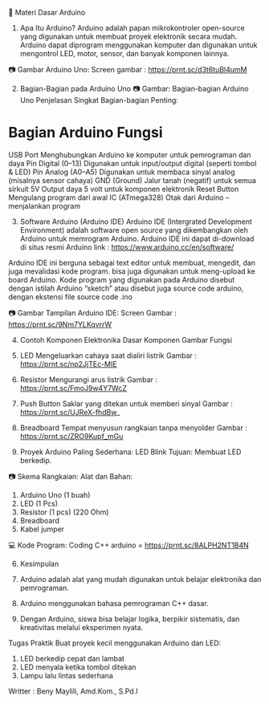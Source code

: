 📘 Materi Dasar Arduino
1. Apa Itu Arduino?
Arduino adalah papan mikrokontroler open-source yang digunakan untuk membuat proyek elektronik secara mudah. Arduino dapat diprogram menggunakan komputer dan digunakan untuk mengontrol LED, motor, sensor, dan banyak komponen lainnya.


📷 Gambar Arduino Uno:
Screen gambar : https://prnt.sc/d3t6tuBl4umM


2. Bagian-Bagian pada Arduino Uno
📷 Gambar: Bagian-bagian Arduino Uno
Penjelasan Singkat Bagian-bagian Penting:


Bagian Arduino	Fungsi
======================
USB Port	                Menghubungkan Arduino ke komputer untuk pemrograman dan daya
Pin Digital (0–13)	      Digunakan untuk input/output digital (seperti tombol & LED)
Pin Analog (A0–A5)	      Digunakan untuk membaca sinyal analog (misalnya sensor cahaya)
GND (Ground)	            Jalur tanah (negatif) untuk semua sirkuit
5V	Output daya 5 volt    untuk komponen elektronik
Reset Button	            Mengulang program dari awal
IC (ATmega328)	          Otak dari Arduino – menjalankan program

3. Software Arduino (Arduino IDE)
Arduino IDE (Intergrated Development Environment) adalah software open source yang dikembangkan oleh Arduino untuk memrogram Arduino.  Arduino IDE ini dapat di-download di situs resmi Arduino link : https://www.arduino.cc/en/software/

Arduino IDE ini berguna sebagai text editor  untuk membuat,  mengedit, dan juga mevalidasi kode program. bisa juga digunakan untuk meng-upload ke board Arduino.  Kode program yang digunakan pada Arduino disebut dengan istilah Arduino “sketch”  atau disebut juga source code arduino, dengan ekstensi file source code .ino


📷 Gambar Tampilan Arduino IDE:
Screen Gambar : https://prnt.sc/9Nm7YLKqvrrW


4. Contoh Komponen Elektronika Dasar
Komponen	Gambar	Fungsi

1. LED	                 Mengeluarkan cahaya saat dialiri listrik     Gambar : https://prnt.sc/np2JjTEc-MIE
2. Resistor	              Mengurangi arus listrik                      Gambar : https://prnt.sc/FmoJ9w4Y7WcZ
3. Push Button	           Saklar yang ditekan untuk memberi sinyal     Gambar : https://prnt.sc/UJReX-fhdBw_
4. Breadboard	           Tempat menyusun rangkaian tanpa menyolder    Gambar : https://prnt.sc/ZRO9Kupf_mGu


6. Proyek Arduino Paling Sederhana: LED Blink
Tujuan: Membuat LED berkedip.

📷 Skema Rangkaian:
Alat dan Bahan:
1. Arduino Uno (1 buah)
2. LED (1 Pcs)
3. Resistor (1 pcs) (220 Ohm)
4. Breadboard
5. Kabel jumper


💻 Kode Program:
Coding C++ arduino = https://prnt.sc/8ALPH2NT1B4N

6. Kesimpulan
   
1. Arduino adalah alat yang mudah digunakan untuk belajar elektronika dan pemrograman.
2. Arduino menggunakan bahasa pemrograman C++ dasar.
3. Dengan Arduino, siswa bisa belajar logika, berpikir sistematis, dan kreativitas melalui eksperimen nyata.


Tugas Praktik
Buat proyek kecil menggunakan Arduino dan LED:
1. LED berkedip cepat dan lambat
2. LED menyala ketika tombol ditekan
3. Lampu lalu lintas sederhana


Writter : Beny Maylili, Amd.Kom., S.Pd.I
